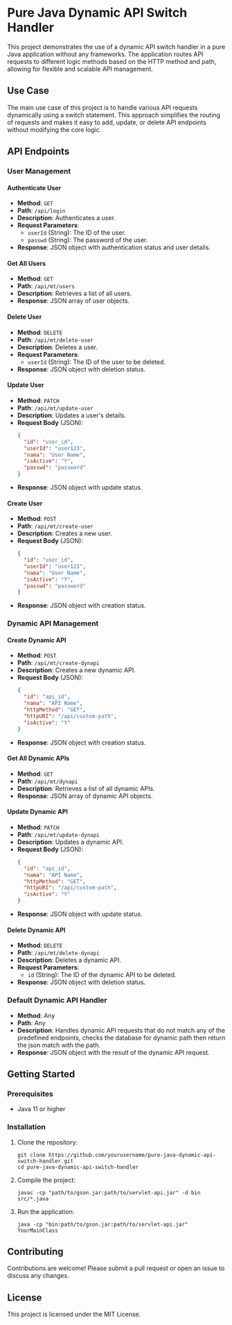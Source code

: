 # Pure Java Dynamic API Switch Handler

This project demonstrates the use of a dynamic API switch handler in a pure Java application without any frameworks. The application routes API requests to different logic methods based on the HTTP method and path, allowing for flexible and scalable API management.

## Use Case

The main use case of this project is to handle various API requests dynamically using a switch statement. This approach simplifies the routing of requests and makes it easy to add, update, or delete API endpoints without modifying the core logic.

## API Endpoints

### User Management

#### Authenticate User

- **Method**: `GET`
- **Path**: `/api/login`
- **Description**: Authenticates a user.
- **Request Parameters**:
  - `userId` (String): The ID of the user.
  - `passwd` (String): The password of the user.
- **Response**: JSON object with authentication status and user details.

#### Get All Users

- **Method**: `GET`
- **Path**: `/api/mt/users`
- **Description**: Retrieves a list of all users.
- **Response**: JSON array of user objects.

#### Delete User

- **Method**: `DELETE`
- **Path**: `/api/mt/delete-user`
- **Description**: Deletes a user.
- **Request Parameters**:
  - `userId` (String): The ID of the user to be deleted.
- **Response**: JSON object with deletion status.

#### Update User

- **Method**: `PATCH`
- **Path**: `/api/mt/update-user`
- **Description**: Updates a user's details.
- **Request Body** (JSON):
  ```json
  {
    "id": "user_id",
    "userId": "user123",
    "nama": "User Name",
    "isActive": "Y",
    "passwd": "password"
  }
  ```
- **Response**: JSON object with update status.

#### Create User

- **Method**: `POST`
- **Path**: `/api/mt/create-user`
- **Description**: Creates a new user.
- **Request Body** (JSON):
  ```json
  {
    "id": "user_id",
    "userId": "user123",
    "nama": "User Name",
    "isActive": "Y",
    "passwd": "password"
  }
  ```
- **Response**: JSON object with creation status.

### Dynamic API Management

#### Create Dynamic API

- **Method**: `POST`
- **Path**: `/api/mt/create-dynapi`
- **Description**: Creates a new dynamic API.
- **Request Body** (JSON):
  ```json
  {
    "id": "api_id",
    "nama": "API Name",
    "httpMethod": "GET",
    "httpURI": "/api/custom-path",
    "isActive": "Y"
  }
  ```
- **Response**: JSON object with creation status.

#### Get All Dynamic APIs

- **Method**: `GET`
- **Path**: `/api/mt/dynapi`
- **Description**: Retrieves a list of all dynamic APIs.
- **Response**: JSON array of dynamic API objects.

#### Update Dynamic API

- **Method**: `PATCH`
- **Path**: `/api/mt/update-dynapi`
- **Description**: Updates a dynamic API.
- **Request Body** (JSON):
  ```json
  {
    "id": "api_id",
    "nama": "API Name",
    "httpMethod": "GET",
    "httpURI": "/api/custom-path",
    "isActive": "Y"
  }
  ```
- **Response**: JSON object with update status.

#### Delete Dynamic API

- **Method**: `DELETE`
- **Path**: `/api/mt/delete-dynapi`
- **Description**: Deletes a dynamic API.
- **Request Parameters**:
  - `id` (String): The ID of the dynamic API to be deleted.
- **Response**: JSON object with deletion status.

### Default Dynamic API Handler

- **Method**: Any
- **Path**: Any
- **Description**: Handles dynamic API requests that do not match any of the predefined endpoints, checks the database for dynamic path then return the json match with the path.
- **Response**: JSON object with the result of the dynamic API request.

## Getting Started

### Prerequisites

- Java 11 or higher

### Installation

1. Clone the repository:
   ```
   git clone https://github.com/yourusername/pure-java-dynamic-api-switch-handler.git
   cd pure-java-dynamic-api-switch-handler
   ```

2. Compile the project:
   ```
   javac -cp "path/to/gson.jar:path/to/servlet-api.jar" -d bin src/*.java
   ```

3. Run the application:
   ```
   java -cp "bin:path/to/gson.jar:path/to/servlet-api.jar" YourMainClass
   ```

## Contributing

Contributions are welcome! Please submit a pull request or open an issue to discuss any changes.

## License

This project is licensed under the MIT License.
